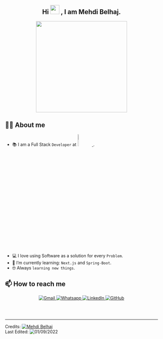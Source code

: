 <!-- Title -->
<section name="Title" align="center">
  <h1>
    Hi  
    <img src="https://media.giphy.com/media/hvRJCLFzcasrR4ia7z/giphy.gif" width="30" />
    , I am Mehdi Belhaj.
  </h1>
</section>  <!-- End::Title -->

<!-- Hero -->
<section name="Hero" align="center">
  <img src="https://readme-typing-svg.herokuapp.com/?color=%231CCC44&lines=>+Welcome+to+my+Github+Profile+..." width=300 />
</section> <!-- End::Hero -->

<!-- Github Statistics -->
<section name="statistics" >
<!--   <h2>    
    <img src="https://media.giphy.com/media/iY8CRBdQXODJSCERIr/giphy.gif" width="30px"> 
    Github Stats
  </h2> -->
<!--   <div align="center"> -->
    <!-- Basic stats -->
<!--     <img src="https://github-readme-stats.vercel.app/api?username=mehdi-belhaj&theme=dark" alt="Mehdi's GitHub stats" /> -->
    <!-- Top Langs -->
    <!-- <img src="https://github-readme-stats.vercel.app/api/top-langs/?username=mehdi-belhaj" alt="Mehdi's GitHub Top Langs" /> -->
    <!-- pinned repo -->
    <!-- [![Readme Card](https://github-readme-stats.vercel.app/api/pin/?username=anuraghazra&repo=github-readme-stats)](https://github.com/anuraghazra/github-readme-stats) -->
<!--   </div> -->
</section> <!-- End::Hero -->

<!-- <br><br> -->
<!-- About me -->
<section name="About me">
  <h2>
    💁‍♂️ About me
  </h2>
</section>  <!-- End::About me -->

  <ul>
    <li>
     📚 I am a Full Stack <code>Developer</code> at 
      <a href="https://www.nimbleways.com/">
        <!-- <img src="https://img.shields.io/static/v1?label=&message=Nimbleways&color=orange&style=plastic" alt="Nimbleways "/> -->
        <img src="https://www.nimbleways.com/static/4d5d6a0af9d2936461d86f869720dc89/logo_texte.svg" width="10%" alt="Nimbleways "/>
      </a>
      .
    </li>
    <li>
      💻 I love using Software as a solution for every <code>Problem</code>.
    </li>
    <li>
     🌱 I’m currently learning: 
      <code>Next.js</code> and <code>Spring-Boot</code>.
    </li>
    <li>
      🤓 Always 
      <code>learning new things</code>.
    </li>
  </ul>

<!-- <br><br> -->
<!-- Contact -->
<section name="Contact">
  <h2>
    📫 How to reach me
  </h2>
  <p align="center">
    <!-- Email -->
    <a href="mailto:mehdi.belhaj@usmba.ac.ma">
      <img src="https://img.shields.io/badge/gmail-%23EA4335.svg?style=plastic&logo=gmail&logoColor=white" alt="Gmail"/>
    </a>
    <!-- Whatsapp -->
    <a href="https://wa.me/00212644121989">
      <img src="https://img.shields.io/badge/whatsapp-%2325D366.svg?style=plastic&logo=whatsapp&logoColor=white" alt="Whatsapp"/>
    </a>
    <!-- LinkedIn -->
    <a href="https://www.linkedin.com/in/belhaj-mehdi/">
      <img src="https://img.shields.io/badge/linkedin-%230A66C2.svg?style=plastic&logo=linkedin&logoColor=white" alt="LinkedIn"/>
    </a>
    <!-- Github -->
    <a href="https://github.com/mehdi-belhaj">
      <img src="https://img.shields.io/badge/github-%23181717.svg?style=plastic&logo=github&logoColor=white" alt="GitHub"/>
    </a>
    <!-- Instagram -->
    <!-- <a href="https://www.instagram.com/mehdi_belh/">
      <img src="https://img.shields.io/badge/instagram-%23E4405F.svg?style=plastic&logo=instagram&logoColor=white" alt="Instagram"/>
    </a> -->
  </p>
</section>  <!-- End::Contact -->

<br><br>
<hr>
<section name="Copyright">
  <p>
    Credits: 
    <a href="https://mehdi-belhaj.github.io/">
      <img src="https://img.shields.io/static/v1?label=&message=Mehdi+Belhaj&color=-&style=plastic" alt="Mehdi Belhaj"/>
    </a>
    <br>
    Last Edited: 
    <img src="https://img.shields.io/static/v1?label=&message=01/09/2022&color=grey&style=plastic" alt="01/09/2022"/>
  </p>
</section>
